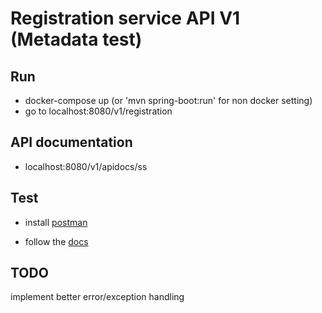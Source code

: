 # Registration service API V1 (Metadata test)

## Run 
- docker-compose up (or 'mvn spring-boot:run' for non docker setting)
- go to localhost:8080/v1/registration

## API documentation 
- localhost:8080/v1/apidocs/ss

## Test
- install [postman](https://www.postman.com/downloads/)

- follow the [docs](https://learning.postman.com/docs/getting-started/introduction/)

## TODO
implement better error/exception handling